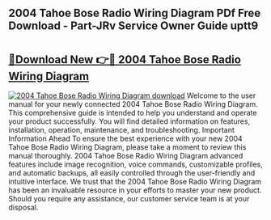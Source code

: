 ## 2004 Tahoe Bose Radio Wiring Diagram PDf Free Download - Part-JRv Service Owner Guide uptt9

# <h2><a href="http://dforu4f.blite.top/?on=2004+Tahoe+Bose+Radio+Wiring+Diagram">🔗Download New 👉🔴 2004 Tahoe Bose Radio Wiring Diagram</a></h2>

[![2004 Tahoe Bose Radio Wiring Diagram download](https://i.imgur.com/lujVjoI.png)](http://dforu4f.blite.top/?on=2004+Tahoe+Bose+Radio+Wiring+Diagram)
Welcome to the user manual for your newly connected 2004 Tahoe Bose Radio Wiring Diagram. This comprehensive guide is intended to help you understand and operate your product successfully. You will find detailed information on features, installation, operation, maintenance, and troubleshooting. Important Information Ahead To ensure the best experience with your new 2004 Tahoe Bose Radio Wiring Diagram, please take a moment to review this manual thoroughly. 2004 Tahoe Bose Radio Wiring Diagram advanced features include image recognition, voice commands, customizable profiles, and automatic backups, all easily controlled through the user-friendly and intuitive interface. We trust that the 2004 Tahoe Bose Radio Wiring Diagram has been an invaluable resource in your efforts to master your new product. Should you require any assistance, our customer service team is at your disposal.
